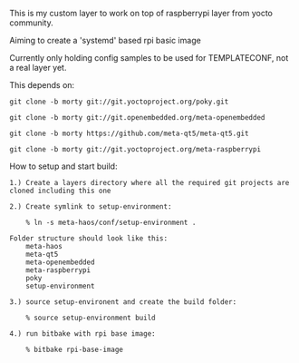 This is my custom layer to work on top of raspberrypi layer from yocto community.

Aiming to create a 'systemd' based rpi basic image

Currently only holding config samples to be used for TEMPLATECONF,
not a real layer yet.

This depends on:

    git clone -b morty git://git.yoctoproject.org/poky.git

    git clone -b morty git://git.openembedded.org/meta-openembedded

    git clone -b morty https://github.com/meta-qt5/meta-qt5.git

    git clone -b morty git://git.yoctoproject.org/meta-raspberrypi

How to setup and start build:

    1.) Create a layers directory where all the required git projects are cloned including this one

    2.) Create symlink to setup-environment:

        % ln -s meta-haos/conf/setup-environment .

    Folder structure should look like this:
        meta-haos
        meta-qt5
        meta-openembedded
        meta-raspberrypi
        poky
        setup-environment

    3.) source setup-environent and create the build folder:

        % source setup-environment build

    4.) run bitbake with rpi base image:

        % bitbake rpi-base-image


